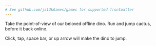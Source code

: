 ```yaml
---
# See github.com/js13kGames/games for supported frontmatter
---
```

Take the point-of-view of our beloved offline dino. Run and jump cactus, before it back online.

Click, tap, space bar, or up arrow will make the dino to jump.